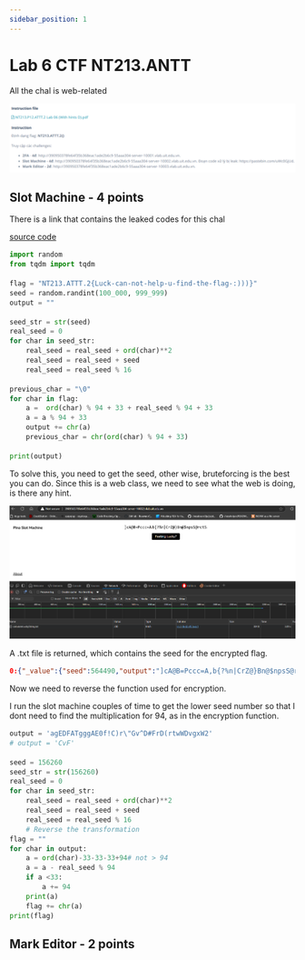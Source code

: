 ```yaml
---
sidebar_position: 1
---
```


# Lab 6 CTF NT213.ANTT

All the chal is web-related

![picture](/img/docs/CTF/ctf-lab-6.png)

## Slot Machine - 4 points
There is a link that contains the leaked codes for this chal

[source code](https://pastebin.com/uWc0GjUd)

```python title="chal.py" showLineNumbers
import random
from tqdm import tqdm

flag = "NT213.ATTT.2{Luck-can-not-help-u-find-the-flag-:)))}"
seed = random.randint(100_000, 999_999)
output = ""
 
seed_str = str(seed)
real_seed = 0
for char in seed_str:
    real_seed = real_seed + ord(char)**2
    real_seed = real_seed + seed
    real_seed = real_seed % 16
 
previous_char = "\0"
for char in flag:
    a =  ord(char) % 94 + 33 + real_seed % 94 + 33
    a = a % 94 + 33
    output += chr(a)
    previous_char = chr(ord(char) % 94 + 33)
 
print(output)
```

To solve this, you need to get the seed, other wise, bruteforcing is the best you can do. Since this is a web class, we need to see what the web is doing, is there any hint.

![string](/img/docs/CTF/calculateLuckyString.png)

A .txt file is returned, which contains the seed for the encrypted flag.

```json title="calculateLuckyString.txt" showLineNumbers
0:{"_value":{"seed":564490,"output":"]cA@B=Pccc=A,b{?%n|CrZ@}Bn@$npsS@rctS."}}
```

Now we need to reverse the function used for encryption.

I run the slot machine couples of time to get the lower seed number so that I dont need to find the multiplication for 94, as in the encryption function.

```python title="solve.py" showLineNumbers
output = 'agEDFATgggAE0f!C)r\"Gv^D#FrD(rtwWDvgxW2'
# output = 'CvF'

seed = 156260
seed_str = str(156260)
real_seed = 0
for char in seed_str:
    real_seed = real_seed + ord(char)**2
    real_seed = real_seed + seed
    real_seed = real_seed % 16 
    # Reverse the transformation 
flag = ""
for char in output:
    a = ord(char)-33-33-33+94# not > 94
    a = a - real_seed % 94
    if a <33:
        a += 94
    print(a)
    flag += chr(a)
print(flag)
```
## Mark Editor - 2 points


